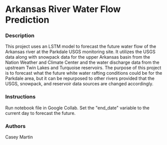 # Arkansas River Water Flow Prediction

### Description
This project uses an LSTM model to forecast the future water flow of the Arkansas river at the Parkdale USGS monitoring site. It utilizes the USGS data along with snowpack data for the upper Arkansas basin from the Nation Weather and Climate Center and the water discharge data from the upstream Twin Lakes and Turquoise reservoirs. The purpose of this project is to forecast what the future white water rafting conditions could be for the Parkdale area, but it can be repurposed to other rivers provided that the USGS, snowpack, and reservoir data sources are changed accordingly.

### Instructions
Run notebook file in Google Collab. Set the "end_date" variable to the current day to forecast the future.

### Authors
Casey Martin
